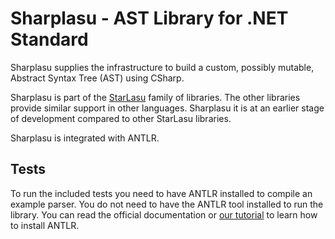 # Sharplasu - AST Library for .NET Standard

Sharplasu supplies the infrastructure to build a custom, possibly mutable, Abstract Syntax Tree (AST) using CSharp.

Sharplasu is part of the [StarLasu](https://github.com/Strumenta/StarLasu) family of libraries. The other libraries provide similar support in other languages. Sharplasu it is at an earlier stage of development compared to other StarLasu libraries.

Sharplasu is integrated with ANTLR.

## Tests

To run the included tests you need to have ANTLR installed to compile an example parser. You do not need to have the ANTLR tool installed to run the library. You can read the official documentation or [our tutorial](https://tomassetti.me/antlr-mega-tutorial/#chapter11) to learn how to install ANTLR.
